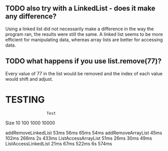 ## TODO also try with a LinkedList - does it make any difference?
Using a linked list did not necessarily make a difference in the way the program ran, the results were still the same.
A linked list seems to be more efficient for manipulating data, whereas array lists are better for accessing data.

## TODO what happens if you use list.remove(77)?
Every value of 77 in the list would be removed and the index of each value would shift and adjust.



# TESTING
	                  Test
Size	              10	100	    1000	10000

addRemoveLinkedList	  53ms	56ms	65ms	54ms
addRemoveArrayList	  45ms	102ms	266ms	2s 433ms
ListAccessArrayList   51ms	26ms	30ms	49ms
ListAccessLinkedList  21ms	67ms	522ms	6s 574ms